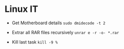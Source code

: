 # Linux IT

* Get Motherboard details
	`sudo dmidecode -t 2`

* Extrar all RAR files recursively
	`unrar e -r -o- *.rar`
* Kill last task
	`kill -9 %`
	

